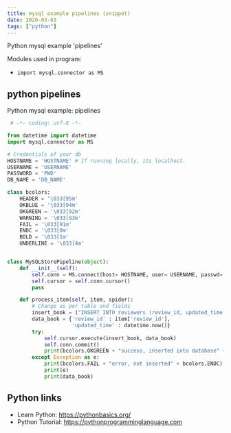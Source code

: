 ```yaml
---
title: mysql example pipelines (snippet)
date: 2020-03-03
tags: ["python"]
---
```

Python mysql example 'pipelines'


Modules used in program: 
* `import mysql.connector as MS`

## python pipelines

Python mysql example: pipelines

```python
 # -*- coding: utf-8 -*-

from datetime import datetime
import mysql.connector as MS

# Credentials of your db
HOSTNAME = 'HOSTNAME' # If running locally, its localhost.
USERNAME = 'USERNAME'
PASSWORD = 'PWD'
DB_NAME = 'DB_NAME'

class bcolors:
    HEADER = '\033[95m'
    OKBLUE = '\033[94m'
    OKGREEN = '\033[92m'
    WARNING = '\033[93m'
    FAIL = '\033[91m'
    ENDC = '\033[0m'
    BOLD = '\033[1m'
    UNDERLINE = '\033[4m'


class MySQLStorePipeline(object):
    def __init__(self):
        self.conn = MS.connect(host= HOSTNAME, user= USERNAME, passwd= PASSWORD, db= DB_NAME)
        self.cursor = self.conn.cursor()
        pass

    def process_item(self, item, spider):
        # Change as per table and fields
        insert_book = ("INSERT INTO reviewers (review_id, updated_time) VALUES(%(review_id)s, %(updated_time)s)")
        data_book = {'review_id' : item['review_id'],
                     'updated_time' : datetime.now()}
        try:
            self.cursor.execute(insert_book, data_book)
            self.conn.commit()
            print(bcolors.OKGREEN + "success, inserted into database" + bcolors.ENDC)
        except Exception as e:
            print(bcolors.FAIL + "error, not inserted" + bcolors.ENDC)
            print(e)
            print(data_book)


```

## Python links

- Learn Python: https://pythonbasics.org/
- Python Tutorial: https://pythonprogramminglanguage.com
